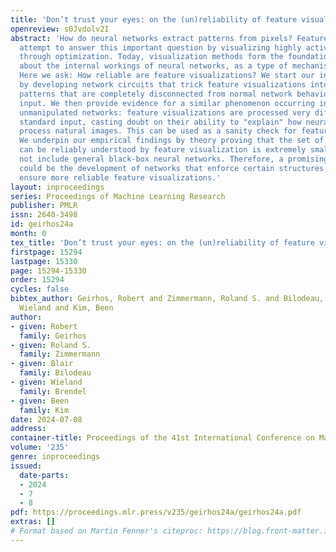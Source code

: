 ```yaml
---
title: 'Don’t trust your eyes: on the (un)reliability of feature visualizations'
openreview: s0Jvdolv2I
abstract: 'How do neural networks extract patterns from pixels? Feature visualizations
  attempt to answer this important question by visualizing highly activating patterns
  through optimization. Today, visualization methods form the foundation of our knowledge
  about the internal workings of neural networks, as a type of mechanistic interpretability.
  Here we ask: How reliable are feature visualizations? We start our investigation
  by developing network circuits that trick feature visualizations into showing arbitrary
  patterns that are completely disconnected from normal network behavior on natural
  input. We then provide evidence for a similar phenomenon occurring in standard,
  unmanipulated networks: feature visualizations are processed very differently from
  standard input, casting doubt on their ability to "explain" how neural networks
  process natural images. This can be used as a sanity check for feature visualizations.
  We underpin our empirical findings by theory proving that the set of functions that
  can be reliably understood by feature visualization is extremely small and does
  not include general black-box neural networks. Therefore, a promising way forward
  could be the development of networks that enforce certain structures in order to
  ensure more reliable feature visualizations.'
layout: inproceedings
series: Proceedings of Machine Learning Research
publisher: PMLR
issn: 2640-3498
id: geirhos24a
month: 0
tex_title: 'Don’t trust your eyes: on the (un)reliability of feature visualizations'
firstpage: 15294
lastpage: 15330
page: 15294-15330
order: 15294
cycles: false
bibtex_author: Geirhos, Robert and Zimmermann, Roland S. and Bilodeau, Blair and Brendel,
  Wieland and Kim, Been
author:
- given: Robert
  family: Geirhos
- given: Roland S.
  family: Zimmermann
- given: Blair
  family: Bilodeau
- given: Wieland
  family: Brendel
- given: Been
  family: Kim
date: 2024-07-08
address:
container-title: Proceedings of the 41st International Conference on Machine Learning
volume: '235'
genre: inproceedings
issued:
  date-parts:
  - 2024
  - 7
  - 8
pdf: https://proceedings.mlr.press/v235/geirhos24a/geirhos24a.pdf
extras: []
# Format based on Martin Fenner's citeproc: https://blog.front-matter.io/posts/citeproc-yaml-for-bibliographies/
---
```

